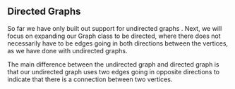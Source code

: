 ## Directed Graphs

So far we have only built out support for undirected graphs
. Next, we will focus on expanding our Graph class to be directed, where there does not necessarily have to be edges going in both directions between the vertices, as we have done with undirected graphs.

The main difference between the undirected graph and directed graph is that our undirected graph uses two edges going in opposite directions to indicate that there is a connection between two vertices.
